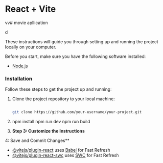 # React + Vite

vv# movie apllication


d

These instructions will guide you through setting up and running the project locally on your computer.


Before you start, make sure you have the following software installed:

- [Node.js](https://nodejs.org/)

### Installation

Follow these steps to get the project up and running:

1. Clone the project repository to your local machine:

   ```bash
   
   git clone https://github.com/your-username/your-project.git
2. npm install
   npm run dev
   npm run build
3.  **Step 3: Customize the Instructions**

 4: Save and Commit Changes**



- [@vitejs/plugin-react](https://github.com/vitejs/vite-plugin-react/blob/main/packages/plugin-react/README.md) uses [Babel](https://babeljs.io/) for Fast Refresh
- [@vitejs/plugin-react-swc](https://github.com/vitejs/vite-plugin-react-swc) uses [SWC](https://swc.rs/) for Fast Refresh
